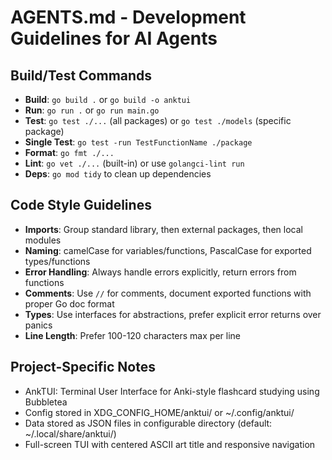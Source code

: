 # AGENTS.md - Development Guidelines for AI Agents

## Build/Test Commands
- **Build**: `go build .` or `go build -o anktui`
- **Run**: `go run .` or `go run main.go`
- **Test**: `go test ./...` (all packages) or `go test ./models` (specific package)
- **Single Test**: `go test -run TestFunctionName ./package`
- **Format**: `go fmt ./...`
- **Lint**: `go vet ./...` (built-in) or use `golangci-lint run`
- **Deps**: `go mod tidy` to clean up dependencies

## Code Style Guidelines
- **Imports**: Group standard library, then external packages, then local modules
- **Naming**: camelCase for variables/functions, PascalCase for exported types/functions
- **Error Handling**: Always handle errors explicitly, return errors from functions
- **Comments**: Use `//` for comments, document exported functions with proper Go doc format
- **Types**: Use interfaces for abstractions, prefer explicit error returns over panics
- **Line Length**: Prefer 100-120 characters max per line

## Project-Specific Notes
- AnkTUI: Terminal User Interface for Anki-style flashcard studying using Bubbletea
- Config stored in XDG_CONFIG_HOME/anktui/ or ~/.config/anktui/
- Data stored as JSON files in configurable directory (default: ~/.local/share/anktui/)
- Full-screen TUI with centered ASCII art title and responsive navigation